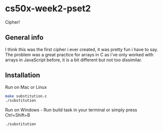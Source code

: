 # cs50x-week2-pset2
Cipher!

## General info

I think this was the first cipher i ever created, it was pretty fun i have to say. The problem was a great practice for arrays in C as i've only worked with arrays in JavaScript before, it is a bit different but not too dissimilar.

## Installation
Run on Mac or Linux
```bash
make substitution.c
./substitution
```
Run on Windows - Run build task in your terminal or simply press Ctrl+Shift+B
```bash
./substitution
```


